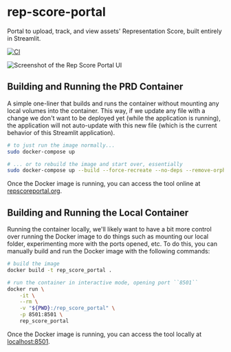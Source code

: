 # rep-score-portal

Portal to upload, track, and view assets' Representation Score, built entirely in Streamlit.

[![CI](https://github.com/nathancooperjones/rep-score-portal/actions/workflows/ci.yaml/badge.svg?branch=main)](https://github.com/nathancooperjones/rep-score-portal/actions/workflows/ci.yaml)

![Screenshot of the Rep Score Portal UI](https://user-images.githubusercontent.com/31417712/173125041-68d320c3-3df6-47f7-9d06-3ac5c81ee85a.png)

## Building and Running the PRD Container

A simple one-liner that builds and runs the container without mounting any local volumes into the container. This way, if we update any file with a change we don't want to be deployed yet (while the application is running), the application will not auto-update with this new file (which is the current behavior of this Streamlit application).

```bash
# to just run the image normally...
sudo docker-compose up

# ... or to rebuild the image and start over, essentially
sudo docker-compose up --build --force-recreate --no-deps --remove-orphans
```

Once the Docker image is running, you can access the tool online at [repscoreportal.org](https://repscoreportal.org/).

## Building and Running the Local Container

Running the container locally, we'll likely want to have a bit more control over running the Docker image to do things such as mounting our local folder, experimenting more with the ports opened, etc. To do this, you can manually build and run the Docker image with the following commands:

```bash
# build the image
docker build -t rep_score_portal .

# run the container in interactive mode, opening port ``8501``
docker run \
    -it \
    --rm \
    -v "${PWD}:/rep_score_portal" \
    -p 8501:8501 \
    rep_score_portal
```

Once the Docker image is running, you can access the tool locally at [localhost:8501](http://localhost:8501/).
